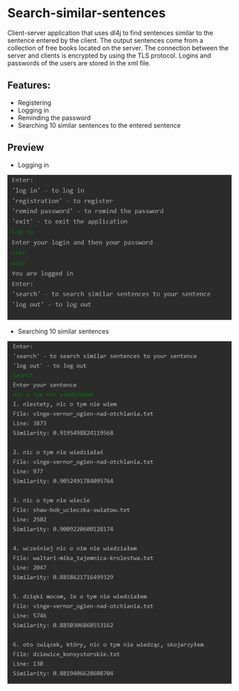 # Search-similar-sentences
Client-server application that uses dl4j to find sentences similar to the sentence entered by the client. 
The output sentences come from a collection of free books located on the server. 
The connection between the server and clients is encrypted by using the TLS protocol.
Logins and passwords of the users are stored in the xml file.

## Features:
* Registering
* Logging in
* Reminding the password
* Searching 10 similar sentences to the entered sentence

## Preview
* Logging in

![log-in](Images/log_in.png)

* Searching 10 similar sentences

![searching similar sentences](Images/search.png)

